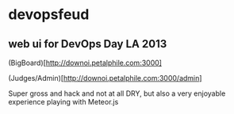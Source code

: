 # devopsfeud

## web ui for DevOps Day LA 2013

(BigBoard)[http://downoi.petalphile.com:3000]

(Judges/Admin)[http://downoi.petalphile.com:3000/admin]

Super gross and hack and not at all DRY, but also a very enjoyable experience playing with Meteor.js

